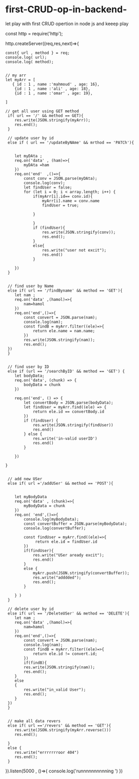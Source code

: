 # first-CRUD-op-in-backend-
let play with first CRUD opertion in node js and keeep play 


const http = require('http');

http.createServer((req,res,next)=>{




    const{ url , method } = req;
    console.log( url);
    console.log( method); 


    // my arr 
    let myArr = [
       { id : 1 , name :'mahmoud' , age: 16},
        {id : 1 , name :'ali' , age: 18},
        {id : 1 , name :'omar' , age: 19},

    ]
     
    // get all user using GET method
     if( url == '/' && method == GET){
        res.write(JSON.stringify(myArr));
        res.end();
     }

     // update user by id
     else if ( url == '/updateByNAme' && mrthod == 'PATCh'){


        let myDAta ;
        req.on('data' , (ham)=>{
            myDAta =ham
        })
        req.on('end'  ,()=>{
            const conv = JSON.parse(myDAta);
            console.log(conv);
            let findUser = false;
            for (let i = 0; i < array.length; i++) {
                if(myArr[i].id== conv.id){
                    myArr[i].name = conv.name
                    findUser = true;
                
                }

                } 
                if (findUser){
                    res.write(JSON.stringify(conv));
                    res.end();
                }
                else{
                    res.write("user not excit");
                    res.end()
                }

        })
     }

    
     // find user by Name
     else if( url == '/findByname' && method == 'GET'){
        let nam ;
        req.on('data' ,(hamol)=>{
            nam=hamol
        })
        req.on('end',()=>{
            const convert = JSON.parse(nam);
            console.log(nam);
            const findB = myArr.filter((ele)=>{
                return ele.name = nam.name;
            })
            res.write(JSON.stringify(nam));
            res.end();
     })
     }


     // find user by ID
     else if (url == '/searchByID' && method == 'GET') {
        let bodyData;
        req.on('data', (chunk) => {
            bodyData = chunk
        })

        req.on('end', () => {
            let convertBody = JSON.parse(bodyData);
            let findUser = myArr.find((ele) => {
                return ele.id == convertBody.id
            })
            if (findUser) {
                res.write(JSON.stringify(findUser))
                res.end()
            } else {
                res.write('in-valid userID')
                res.end()
            }

        })

    }


     // add new USer 
     else if( url ='/addUSer' && method == 'POST'){


        let myBodyData 
        req.on('data' , (chunk)=>{
            myBodyData = chunk
        })
        req.on( 'end',()=>{
            console.log(myBodyData);
            const convertBuffer = JSON.parse(myBodyData);
            console.log(convertBuffer);

            const findUser = myArr.find((ele)=>{
                 return ele.id = findUser.id
            })
            if(findUser){
                res.write("USer aready excit");
                res.end()
            }
            else {
                myArr.push(JSON.stringify(convertBuffer));
                res.write("adddded");
                res.end();
            }

        } )
     }

     // delete user by id 
     else if( url == '/DeleteUSer' && method == 'DELETE'){
        let nam ;
        req.on('data' ,(hamol)=>{
            nam=hamol
        })
        req.on('end',()=>{
            const convert = JSON.parse(nam);
            console.log(nam);
            const findB = myArr.filter((ele)=>{
                return ele.id != convert.id;
            })
            if(findB){
            res.write(JSON.stringify(nam));
            res.end();
        }
        else
        {
            res.write("in_valid User");
            res.end();
        }
     })
     }


     // make all data revers
     else if( url =='/revers' && method == 'GET'){
        res.write(JSON.stringify(myArr.reverse()))
        res.end();

     }
     else {
        res.write("errrrrrroor 404")
        res.end();
     }



}).listen(5000 , ()=>{
    console.log('runnnnnnnnnning ')
})
